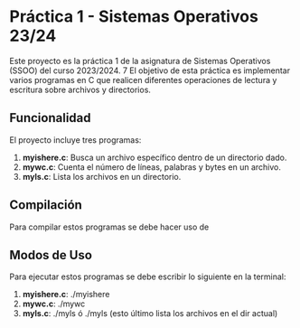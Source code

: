 # Práctica 1 - Sistemas Operativos 23/24

Este proyecto es la práctica 1 de la asignatura de Sistemas Operativos (SSOO) del curso 2023/2024. 7
El objetivo de esta práctica es implementar varios programas en C que realicen diferentes operaciones de 
lectura y escritura sobre archivos y directorios.

## Funcionalidad

El proyecto incluye tres programas:

1. **myishere.c**: Busca un archivo específico dentro de un directorio dado.
2. **mywc.c**: Cuenta el número de líneas, palabras y bytes en un archivo.
3. **myls.c**: Lista los archivos en un directorio.

## Compilación

Para compilar estos programas se debe hacer uso de 


## Modos de Uso 

Para ejecutar estos programas se debe escribir lo siguiente en la terminal:

1. **myishere.c**: ./myishere <nombre del directorio> <nombre del fichero>
2. **mywc.c**: ./mywc <nombre del fichero>
3. **myls.c**: ./myls <nombre del directorio> ó ./myls (esto último lista los archivos en el dir actual)
